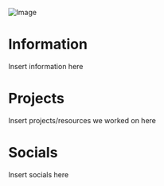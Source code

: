 ![Image](https://i.imgur.com/ESAKcbA.png)

# Information 
Insert information here

# Projects
Insert projects/resources we worked on here

# Socials
Insert socials here
